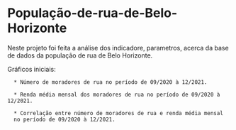 # População-de-rua-de-Belo-Horizonte

Neste projeto foi feita a análise dos indicadore, parametros, acerca da base de dados da população de rua de Belo Horizonte.

Gráficos iniciais:

      * Número de moradores de rua no período de 09/2020 à 12/2021.
      
      * Renda média mensal dos moradores de rua no período de 09/2020 à 12/2021.
      
      * Correlação entre número de moradores de rua e renda média mensal
      no período de 09/2020 à 12/2021.
